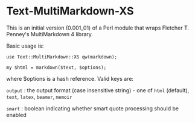 Text-MultiMarkdown-XS
=====================

This is an initial version (0.001_01) of a Perl module that wraps Fletcher T. Penney's
MultiMarkdown 4 library.

Basic usage is:

    use Text::MultiMarkdown::XS qw(markdown);

    my $html = markdown($text, $options);

where $options is a hash reference.  Valid keys are:

`output`
:  the output format (case insensitive string) - one of `html` (default), `text`,
   `latex`, `beamer`, `memoir`

`smart`
:  boolean indicating whether smart quote processing should be enabled



